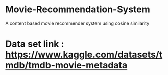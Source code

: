 # Movie-Recommendation-System
A content based movie recommender system using cosine similarity

# Data set link : https://www.kaggle.com/datasets/tmdb/tmdb-movie-metadata

